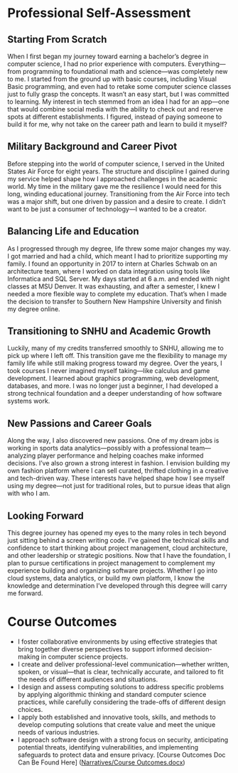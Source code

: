 # Professional Self-Assessment
## Starting From Scratch
When I first began my journey toward earning a bachelor’s degree in computer science, I had no prior experience with computers. Everything—from programming to foundational math and science—was completely new to me. I started from the ground up with basic courses, including Visual Basic programming, and even had to retake some computer science classes just to fully grasp the concepts. It wasn’t an easy start, but I was committed to learning. My interest in tech stemmed from an idea I had for an app—one that would combine social media with the ability to check out and reserve spots at different establishments. I figured, instead of paying someone to build it for me, why not take on the career path and learn to build it myself?
## Military Background and Career Pivot
Before stepping into the world of computer science, I served in the United States Air Force for eight years. The structure and discipline I gained during my service helped shape how I approached challenges in the academic world. My time in the military gave me the resilience I would need for this long, winding educational journey. Transitioning from the Air Force into tech was a major shift, but one driven by passion and a desire to create. I didn’t want to be just a consumer of technology—I wanted to be a creator.
## Balancing Life and Education
As I progressed through my degree, life threw some major changes my way. I got married and had a child, which meant I had to prioritize supporting my family. I found an opportunity in 2017 to intern at Charles Schwab on an architecture team, where I worked on data integration using tools like Informatica and SQL Server. My days started at 6 a.m. and ended with night classes at MSU Denver. It was exhausting, and after a semester, I knew I needed a more flexible way to complete my education. That’s when I made the decision to transfer to Southern New Hampshire University and finish my degree online.
## Transitioning to SNHU and Academic Growth
Luckily, many of my credits transferred smoothly to SNHU, allowing me to pick up where I left off. This transition gave me the flexibility to manage my family life while still making progress toward my degree. Over the years, I took courses I never imagined myself taking—like calculus and game development. I learned about graphics programming, web development, databases, and more. I was no longer just a beginner, I had developed a strong technical foundation and a deeper understanding of how software systems work.
## New Passions and Career Goals
Along the way, I also discovered new passions. One of my dream jobs is working in sports data analytics—possibly with a professional team—analyzing player performance and helping coaches make informed decisions. I’ve also grown a strong interest in fashion. I envision building my own fashion platform where I can sell curated, thrifted clothing in a creative and tech-driven way. These interests have helped shape how I see myself using my degree—not just for traditional roles, but to pursue ideas that align with who I am.
## Looking Forward
This degree journey has opened my eyes to the many roles in tech beyond just sitting behind a screen writing code. I’ve gained the technical skills and confidence to start thinking about project management, cloud architecture, and other leadership or strategic positions. Now that I have the foundation, I plan to pursue certifications in project management to complement my experience building and organizing software projects. Whether I go into cloud systems, data analytics, or build my own platform, I know the knowledge and determination I’ve developed through this degree will carry me forward.
# Course Outcomes
* I foster collaborative environments by using effective strategies that bring together diverse perspectives to support informed decision-making in computer science projects.
* I create and deliver professional-level communication—whether written, spoken, or visual—that is clear, technically accurate, and tailored to fit the needs of different audiences and situations.
* I design and assess computing solutions to address specific problems by applying algorithmic thinking and standard computer science practices, while carefully considering the trade-offs of different design choices.
* I apply both established and innovative tools, skills, and methods to develop computing solutions that create value and meet the unique needs of various industries.
* I approach software design with a strong focus on security, anticipating potential threats, identifying vulnerabilities, and implementing safeguards to protect data and ensure privacy.
[Course Outcomes Doc Can Be Found Here] ([Narratives/Course Outcomes.docx](https://github.com/Callen78/Capstone/blob/main/Narratives/Course%20Outcomes.docx))
